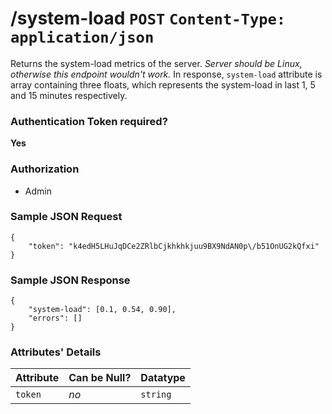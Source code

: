 # /system-load `POST` `Content-Type: application/json`
Returns the system-load metrics of the server. *Server should be Linux, otherwise this endpoint wouldn't work.* In response, `system-load` attribute is array containing three floats, which represents the system-load in last 1, 5 and 15 minutes respectively.

### Authentication Token required?
**Yes**

### Authorization
* Admin

### Sample JSON Request
```
{
    "token": "k4edH5LHuJqDCe2ZRlbCjkhkhkjuu9BX9NdAN0p\/b51OnUG2kQfxi"
}
```

### Sample JSON Response
```
{
    "system-load": [0.1, 0.54, 0.90],
    "errors": []
}
```
### Attributes' Details
| Attribute | Can be Null? | Datatype |
|-----------|--------------|----------|
| `token` | *no* | `string` |